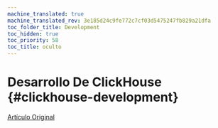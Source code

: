 ```yaml
---
machine_translated: true
machine_translated_rev: 3e185d24c9fe772c7cf03d5475247fb829a21dfa
toc_folder_title: Development
toc_hidden: true
toc_priority: 58
toc_title: oculto
---
```


# Desarrollo De ClickHouse {#clickhouse-development}

[Artículo Original](https://clickhouse.tech/docs/en/development/) <!--hide-->
